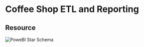# Coffee Shop ETL and Reporting

## Resource

![PoweBI Star Schema](https://user-images.githubusercontent.com/66178028/109411752-50688280-79b5-11eb-9f93-6c35382a96ca.PNG)


